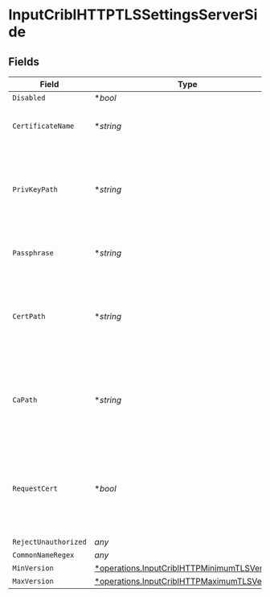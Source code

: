 # InputCriblHTTPTLSSettingsServerSide


## Fields

| Field                                                                                                     | Type                                                                                                      | Required                                                                                                  | Description                                                                                               |
| --------------------------------------------------------------------------------------------------------- | --------------------------------------------------------------------------------------------------------- | --------------------------------------------------------------------------------------------------------- | --------------------------------------------------------------------------------------------------------- |
| `Disabled`                                                                                                | **bool*                                                                                                   | :heavy_minus_sign:                                                                                        | N/A                                                                                                       |
| `CertificateName`                                                                                         | **string*                                                                                                 | :heavy_minus_sign:                                                                                        | The name of the predefined certificate                                                                    |
| `PrivKeyPath`                                                                                             | **string*                                                                                                 | :heavy_minus_sign:                                                                                        | Path on server containing the private key to use. PEM format. Can reference $ENV_VARS.                    |
| `Passphrase`                                                                                              | **string*                                                                                                 | :heavy_minus_sign:                                                                                        | Passphrase to use to decrypt private key                                                                  |
| `CertPath`                                                                                                | **string*                                                                                                 | :heavy_minus_sign:                                                                                        | Path on server containing certificates to use. PEM format. Can reference $ENV_VARS.                       |
| `CaPath`                                                                                                  | **string*                                                                                                 | :heavy_minus_sign:                                                                                        | Path on server containing CA certificates to use. PEM format. Can reference $ENV_VARS.                    |
| `RequestCert`                                                                                             | **bool*                                                                                                   | :heavy_minus_sign:                                                                                        | Require clients to present their certificates. Used to perform client authentication using SSL certs.     |
| `RejectUnauthorized`                                                                                      | *any*                                                                                                     | :heavy_minus_sign:                                                                                        | N/A                                                                                                       |
| `CommonNameRegex`                                                                                         | *any*                                                                                                     | :heavy_minus_sign:                                                                                        | N/A                                                                                                       |
| `MinVersion`                                                                                              | [*operations.InputCriblHTTPMinimumTLSVersion](../../models/operations/inputcriblhttpminimumtlsversion.md) | :heavy_minus_sign:                                                                                        | N/A                                                                                                       |
| `MaxVersion`                                                                                              | [*operations.InputCriblHTTPMaximumTLSVersion](../../models/operations/inputcriblhttpmaximumtlsversion.md) | :heavy_minus_sign:                                                                                        | N/A                                                                                                       |